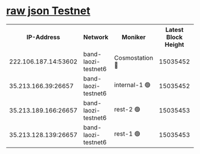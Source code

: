 
[raw json Testnet](https://rpc-check.bandt.stavr.tech/bandt/rpcbandt_result.json)
=

<table><tr><th>IP-Address</th><th>Network</th><th>Moniker</th><th>Latest Block Height</th><th>Earliest Block Height</th><th>Catching Up</th><th>Tx Index</th><th>Voting Power</th><th>Scan Time</th></tr><tr><td>222.106.187.14:53602</td><td>band-laozi-testnet6</td><td>Cosmostation 🔴</td><td>15035452</td><td>13177501</td><td>False</td><td>on</td><td>2203623</td><td>2024-01-20T10:05:52.993410134UTC</td></tr><tr><td>35.213.166.39:26657</td><td>band-laozi-testnet6</td><td>internal-1 🟢</td><td>15035452</td><td>14935452</td><td>False</td><td>on</td><td>0</td><td>2024-01-20T10:05:53.899533493UTC</td></tr><tr><td>35.213.189.166:26657</td><td>band-laozi-testnet6</td><td>rest-2 🟢</td><td>15035453</td><td>14935453</td><td>False</td><td>on</td><td>0</td><td>2024-01-20T10:05:54.807272301UTC</td></tr><tr><td>35.213.128.139:26657</td><td>band-laozi-testnet6</td><td>rest-1 🟢</td><td>15035453</td><td>14935453</td><td>False</td><td>on</td><td>0</td><td>2024-01-20T10:05:55.743330915UTC</td></tr></table>
